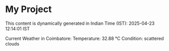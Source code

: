 # My Project

This content is dynamically generated in Indian Time (IST): 2025-04-23 12:14:01 IST


Current Weather in Coimbatore:
Temperature: 32.88 °C
Condition: scattered clouds
